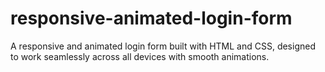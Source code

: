 # responsive-animated-login-form
A responsive and animated login form built with HTML and CSS, designed to work seamlessly across all devices with smooth animations.

